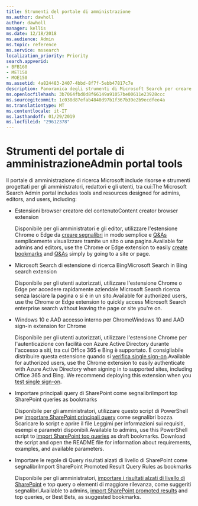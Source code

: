 ```yaml
---
title: Strumenti del portale di amministrazione
ms.author: dawholl
author: dawholl
manager: kellis
ms.date: 12/18/2018
ms.audience: Admin
ms.topic: reference
ms.service: mssearch
localization_priority: Priority
search.appverid:
- BFB160
- MET150
- MOE150
ms.assetid: 4a824483-2407-4bbd-8f7f-5ebb47817c7e
description: Panoramica degli strumenti di Microsoft Search per creare e importare i risultati, accedere automaticamente e di ricerca da qualsiasi luogo
ms.openlocfilehash: 3b7064fbd0d8f66149a91057be00611e23928ccc
ms.sourcegitcommit: 1c038d87efab4840d97b1f367b39e2b9ecdfee4a
ms.translationtype: MT
ms.contentlocale: it-IT
ms.lasthandoff: 01/29/2019
ms.locfileid: "29612378"
---
```

# <a name="admin-portal-tools"></a><span data-ttu-id="e7935-103">Strumenti del portale di amministrazione</span><span class="sxs-lookup"><span data-stu-id="e7935-103">Admin portal tools</span></span>

<span data-ttu-id="e7935-104">Il portale di amministrazione di ricerca Microsoft include risorse e strumenti progettati per gli amministratori, redattori e gli utenti, tra cui:</span><span class="sxs-lookup"><span data-stu-id="e7935-104">The Microsoft Search Admin portal includes tools and resources designed for admins, editors, and users, including:</span></span>
  
- <span data-ttu-id="e7935-105">Estensioni browser creatore del contenuto</span><span class="sxs-lookup"><span data-stu-id="e7935-105">Content creator browser extension</span></span>
    
    <span data-ttu-id="e7935-106">Disponibile per gli amministratori e gli editor, utilizzare l'estensione Chrome o Edge da [creare segnalibri](create-bookmarks.md) in modo semplice e [Q&As](create-qas.md) semplicemente visualizzare tramite un sito o una pagina.</span><span class="sxs-lookup"><span data-stu-id="e7935-106">Available for admins and editors, use the Chrome or Edge extension to easily [create bookmarks](create-bookmarks.md) and [Q&As](create-qas.md) simply by going to a site or page.</span></span> 
    
- <span data-ttu-id="e7935-107">Microsoft Search di estensione di ricerca Bing</span><span class="sxs-lookup"><span data-stu-id="e7935-107">Microsoft Search in Bing search extension</span></span>
    
    <span data-ttu-id="e7935-108">Disponibile per gli utenti autorizzati, utilizzare l'estensione Chrome o Edge per accedere rapidamente aziendale Microsoft Search ricerca senza lasciare la pagina o si è in un sito.</span><span class="sxs-lookup"><span data-stu-id="e7935-108">Available for authorized users, use the Chrome or Edge extension to quickly access Microsoft Search enterprise search without leaving the page or site you're on.</span></span>
    
- <span data-ttu-id="e7935-109">Windows 10 e AAD accesso interno per Chrome</span><span class="sxs-lookup"><span data-stu-id="e7935-109">Windows 10 and AAD sign-in extension for Chrome</span></span>
    
    <span data-ttu-id="e7935-p101">Disponibile per gli utenti autorizzati, utilizzare l'estensione Chrome per l'autenticazione con facilità con Azure Active Directory durante l'accesso a siti, tra cui Office 365 e Bing è supportato. È consigliabile distribuire questa estensione quando si [verifica single sign-on](test-single-sign-on.md).</span><span class="sxs-lookup"><span data-stu-id="e7935-p101">Available for authorized users, use the Chrome extension to easily authenticate with Azure Active Directory when signing in to supported sites, including Office 365 and Bing. We recommend deploying this extension when you [test single sign-on](test-single-sign-on.md).</span></span>
    
- <span data-ttu-id="e7935-112">Importare principali query di SharePoint come segnalibri</span><span class="sxs-lookup"><span data-stu-id="e7935-112">Import top SharePoint queries as bookmarks</span></span>
    
    <span data-ttu-id="e7935-p102">Disponibile per gli amministratori, utilizzare questo script di PowerShell per [importare SharePoint principali query](import-sharepoint-promoted-results-and-top-queries.md) come segnalibri bozza. Scaricare lo script e aprire il file Leggimi per informazioni sui requisiti, esempi e parametri disponibili.</span><span class="sxs-lookup"><span data-stu-id="e7935-p102">Available to admins, use this PowerShell script to [import SharePoint top queries](import-sharepoint-promoted-results-and-top-queries.md) as draft bookmarks. Download the script and open the README file for information about requirements, examples, and available parameters.</span></span> 
    
- <span data-ttu-id="e7935-115">Importare le regole di Query risultati alzati di livello di SharePoint come segnalibri</span><span class="sxs-lookup"><span data-stu-id="e7935-115">Import SharePoint Promoted Result Query Rules as bookmarks</span></span>
    
    <span data-ttu-id="e7935-116">Disponibile per gli amministratori, [importare i risultati alzati di livello di SharePoint](import-sharepoint-promoted-results-and-top-queries.md) e top query o elementi di maggiore rilevanza, come suggeriti segnalibri.</span><span class="sxs-lookup"><span data-stu-id="e7935-116">Available to admins, [import SharePoint promoted results](import-sharepoint-promoted-results-and-top-queries.md) and top queries, or Best Bets, as suggested bookmarks.</span></span> 

  

